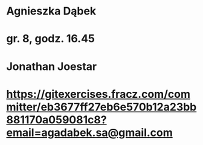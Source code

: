 # Agnieszka Dąbek
# gr. 8, godz. 16.45
# Jonathan Joestar
# https://gitexercises.fracz.com/committer/eb3677ff27eb6e570b12a23bb881170a059081c8?email=agadabek.sa@gmail.com
